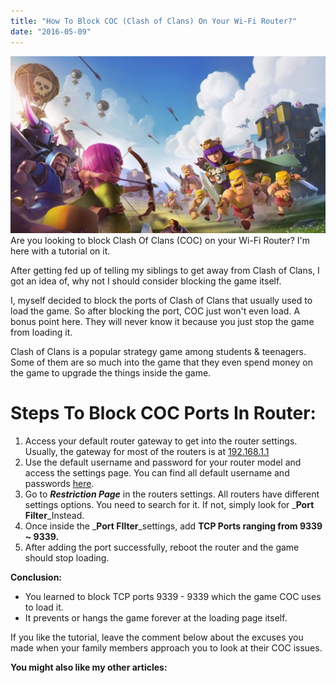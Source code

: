 ```yaml
---
title: "How To Block COC (Clash of Clans) On Your Wi-Fi Router?"
date: "2016-05-09"
---
```


[![How To Block COC on Router? ](images/coc1512_parallax_bg-1024x576.jpg)](https://sastaeinstein.com/wp-content/uploads/2016/05/coc1512_parallax_bg.jpg)Are you looking to block Clash Of Clans (COC) on your Wi-Fi Router? I'm here with a tutorial on it.

After getting fed up of telling my siblings to get away from Clash of Clans, I got an idea of, why not I should consider blocking the game itself.

I, myself decided to block the ports of Clash of Clans that usually used to load the game. So after blocking the port, COC just won't even load. A bonus point here. They will never know it because you just stop the game from loading it.

Clash of Clans is a popular strategy game among students & teenagers. Some of them are so much into the game that they even spend money on the game to upgrade the things inside the game. 

# Steps To Block COC Ports In Router:

1. Access your default router gateway to get into the router settings. Usually, the gateway for most of the routers is at [192.168.1.1](http://192.168.1.1)
2. Use the default username and password for your router model and access the settings page. You can find all default username and passwords [here](https://192-168-1-1ip.mobi/default-router-passwords-list/).
3. Go to _**Restriction Page**_ in the routers settings. All routers have different settings options. You need to search for it. If not, simply look for _**Port Filter**_Instead.
4. Once inside the _**Port FIlter**_settings, add **TCP Ports ranging from 9339 ~ 9339.**
5. After adding the port successfully, reboot the router and the game should stop loading.

**Conclusion:**

- You learned to block TCP ports 9339 - 9339 which the game COC uses to load it.
- It prevents or hangs the game forever at the loading page itself.

If you like the tutorial, leave the comment below about the excuses you made when your family members approach you to look at their COC issues.

**You might also like my other articles:**
